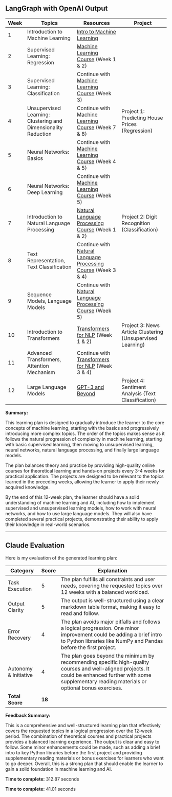 ## LangGraph with OpenAI Output

| Week | Topics | Resources | Project |
|------|--------|-----------|---------|
| 1 | Introduction to Machine Learning | [Intro to Machine Learning](https://www.udacity.com/course/intro-to-machine-learning--ud120) | |
| 2 | Supervised Learning: Regression | [Machine Learning Course](https://www.coursera.org/learn/machine-learning) (Week 1 & 2) | |
| 3 | Supervised Learning: Classification | Continue with [Machine Learning Course](https://www.coursera.org/learn/machine-learning) (Week 3) | |
| 4 | Unsupervised Learning: Clustering and Dimensionality Reduction | Continue with [Machine Learning Course](https://www.coursera.org/learn/machine-learning) (Week 7 & 8) | Project 1: Predicting House Prices (Regression) |
| 5 | Neural Networks: Basics | Continue with [Machine Learning Course](https://www.coursera.org/learn/machine-learning) (Week 4 & 5) | |
| 6 | Neural Networks: Deep Learning | Continue with [Machine Learning Course](https://www.coursera.org/learn/machine-learning) (Week 5) | |
| 7 | Introduction to Natural Language Processing | [Natural Language Processing Course](https://www.coursera.org/learn/language-processing) (Week 1 & 2) | Project 2: Digit Recognition (Classification) |
| 8 | Text Representation, Text Classification | Continue with [Natural Language Processing Course](https://www.coursera.org/learn/language-processing) (Week 3 & 4) | |
| 9 | Sequence Models, Language Models | Continue with [Natural Language Processing Course](https://www.coursera.org/learn/language-processing) (Week 5) | |
| 10 | Introduction to Transformers | [Transformers for NLP](https://www.coursera.org/learn/transformers-nlp) (Week 1 & 2) | Project 3: News Article Clustering (Unsupervised Learning) |
| 11 | Advanced Transformers, Attention Mechanism | Continue with [Transformers for NLP](https://www.coursera.org/learn/transformers-nlp) (Week 3 & 4) | |
| 12 | Large Language Models | [GPT-3 and Beyond](https://www.youtube.com/watch?v=8kTQvIc06eQ) | Project 4: Sentiment Analysis (Text Classification) |

**Summary:**

This learning plan is designed to gradually introduce the learner to the core concepts of machine learning, starting with the basics and progressively introducing more complex topics. The order of the topics makes sense as it follows the natural progression of complexity in machine learning, starting with basic supervised learning, then moving to unsupervised learning, neural networks, natural language processing, and finally large language models.

The plan balances theory and practice by providing high-quality online courses for theoretical learning and hands-on projects every 3-4 weeks for practical application. The projects are designed to be relevant to the topics learned in the preceding weeks, allowing the learner to apply their newly acquired knowledge.

By the end of this 12-week plan, the learner should have a solid understanding of machine learning and AI, including how to implement supervised and unsupervised learning models, how to work with neural networks, and how to use large language models. They will also have completed several practical projects, demonstrating their ability to apply their knowledge in real-world scenarios.

---

## Claude Evaluation

Here is my evaluation of the generated learning plan:

| Category | Score | Explanation |
|----------|-------|-------------|
| Task Execution | 5 | The plan fulfills all constraints and user needs, covering the requested topics over 12 weeks with a balanced workload. |
| Output Clarity | 5 | The output is well-structured using a clear markdown table format, making it easy to read and follow. |
| Error Recovery | 4 | The plan avoids major pitfalls and follows a logical progression. One minor improvement could be adding a brief intro to Python libraries like NumPy and Pandas before the first project. |
| Autonomy & Initiative | 4 | The plan goes beyond the minimum by recommending specific high-quality courses and well-aligned projects. It could be enhanced further with some supplementary reading materials or optional bonus exercises. |
| **Total Score** | **18** | |

**Feedback Summary:**

This is a comprehensive and well-structured learning plan that effectively covers the requested topics in a logical progression over the 12-week period. The combination of theoretical courses and practical projects provides a balanced learning experience. The output is clear and easy to follow. Some minor enhancements could be made, such as adding a brief intro to key Python libraries before the first project and providing supplementary reading materials or bonus exercises for learners who want to go deeper. Overall, this is a strong plan that should enable the learner to gain a solid foundation in machine learning and AI.

**Time to complete:** 312.87 seconds

**Time to complete:** 41.01 seconds

